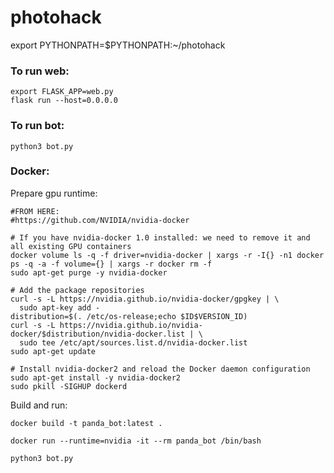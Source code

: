 # photohack

export PYTHONPATH=$PYTHONPATH:~/photohack

### To run web:
```
export FLASK_APP=web.py
flask run --host=0.0.0.0
```

### To run bot:
```
python3 bot.py
```

### Docker:
Prepare gpu runtime: 
```
#FROM HERE:
#https://github.com/NVIDIA/nvidia-docker

# If you have nvidia-docker 1.0 installed: we need to remove it and all existing GPU containers
docker volume ls -q -f driver=nvidia-docker | xargs -r -I{} -n1 docker ps -q -a -f volume={} | xargs -r docker rm -f
sudo apt-get purge -y nvidia-docker

# Add the package repositories
curl -s -L https://nvidia.github.io/nvidia-docker/gpgkey | \
  sudo apt-key add -
distribution=$(. /etc/os-release;echo $ID$VERSION_ID)
curl -s -L https://nvidia.github.io/nvidia-docker/$distribution/nvidia-docker.list | \
  sudo tee /etc/apt/sources.list.d/nvidia-docker.list
sudo apt-get update

# Install nvidia-docker2 and reload the Docker daemon configuration
sudo apt-get install -y nvidia-docker2
sudo pkill -SIGHUP dockerd

```
Build and run: 
```
docker build -t panda_bot:latest .

docker run --runtime=nvidia -it --rm panda_bot /bin/bash

python3 bot.py

```